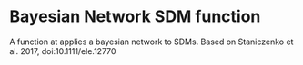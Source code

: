 # Bayesian Network SDM function
A function at applies a bayesian network to SDMs. Based on Staniczenko et al. 2017, doi:10.1111/ele.12770
